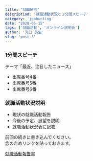 ```yaml
---
title: "就職研究"
description: '就職活動状況と１分間スピーチ'
category: 'jobhunting'
date: "2020-05-15"
tags: ['就職活動', 'オンライン説明会']
author: '河口 英生'
slug: 'post-3'
---
```

<div class="post-section">
<h3 class="title is-5" >1分間スピーチ</h3>

テーマ「最近、注目したニュース」

- 出席番号4番
- 出席番号5番
- 出席番号6番

</div>
<div class="post-section">
<h3 class="title is-5" >就職活動状況説明</h3>

+ 現状の就職活動報告
+ 今後の予定、展望を説明
+ 就職活動状況表に記載

<p>前回の続きに書き込んでください。<br>
念のためリンクを貼っておきます。</p>

[就職活動報告書](https://drive.google.com/open?id=10HztcmpXkr-dAn5ACGksoPnnNy8GT7ZNvg4wH8DmgRM)
</div>